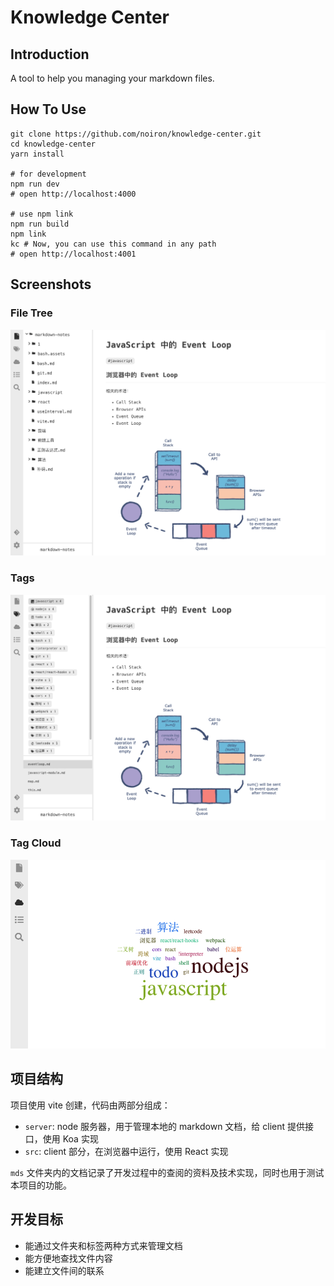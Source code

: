 # Knowledge Center

## Introduction

A tool to help you managing your markdown files.

## How To Use

```shell
git clone https://github.com/noiron/knowledge-center.git
cd knowledge-center
yarn install

# for development
npm run dev
# open http://localhost:4000

# use npm link
npm run build
npm link
kc # Now, you can use this command in any path
# open http://localhost:4001
```

## Screenshots

### File Tree

![file-tree](./screenshots/file-tree-20220127.png)

### Tags

![tags](./screenshots/tags-20220127.png)

### Tag Cloud

![tag-cloud](./screenshots/tag-cloud-20220127.png)

## 项目结构

项目使用 vite 创建，代码由两部分组成：

- `server`: node 服务器，用于管理本地的 markdown 文档，给 client 提供接口，使用 Koa 实现
- `src`: client 部分，在浏览器中运行，使用 React 实现

`mds` 文件夹内的文档记录了开发过程中的查阅的资料及技术实现，同时也用于测试本项目的功能。

## 开发目标

- 能通过文件夹和标签两种方式来管理文档
- 能方便地查找文件内容
- 能建立文件间的联系

